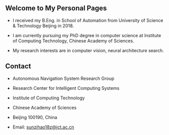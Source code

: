 ## Welcome to My Personal Pages

- I received my B.Eng. in School of Automation from University of Science & Technology Beijing in 2018.

- I am currently pursuing my PhD degree in computer science at Institute of Computing Technology, Chinese Academy of Sciences. 

- My research interests are in computer vision, neural architecture search.


## Contact

- Autonomous Navigation System Research Group

- Research Center for Intelligent Computing Systems

- Institute of Computing Technology

- Chinese Academy of Sciences

- Beijing 100190, China

- Email: sunzihao18z@ict.ac.cn
